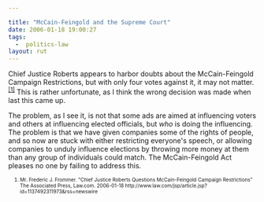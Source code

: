 ```yaml
---

title: "McCain-Feingold and the Supreme Court"
date: 2006-01-18 19:00:27
tags:
  -  politics-law
layout: rut
---
```



<p>Chief Justice Roberts appears to harbor doubts about the McCain-Feingold Campaign Restrictions, but with only four votes against it, it may not matter.<sup><a href="http://www.law.com/jsp/article.jsp?id=1137492311973&amp;rss=newswire" title="Chief Justice Roberts Questions McCain-Feingold Campaign Restrictions">[1]</a></sup> This is rather unfortunate, as I think the wrong decision was made when last this came up.</p>  <p>The problem, as I see it, is not that some ads are aimed at influencing voters and others at influencing elected officials, but <em>who</em> is doing the influencing.  The problem is that we have given companies some of the rights of people, and so now are stuck with either restricting everyone's speech, or allowing companies to unduly influence elections by throwing more money at them than any group of individuals could match.  The McCain-Feingold Act pleases no one by failing to address this.</p>  <ol><font size="-2"><li><font size="-2">Mr. Frederic J. Frommer. "Chief Justice Roberts Questions McCain-Feingold Campaign Restrictions" The Associated Press, Law.com.  2006-01-18 http://www.law.com/jsp/article.jsp?id=1137492311973&amp;rss=newswire </font></li></font></ol>

